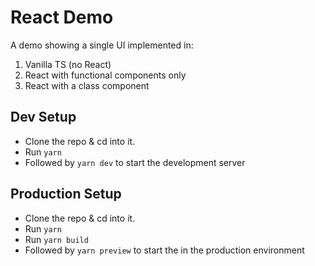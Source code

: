 # React Demo

A demo showing a single UI implemented in:
1. Vanilla TS (no React)
2. React with functional components only
3. React with a class component

## Dev Setup

- Clone the repo & cd into it.
- Run `yarn`
- Followed by `yarn dev` to start the development server

## Production Setup

- Clone the repo & cd into it.
- Run `yarn`
- Run `yarn build`
- Followed by `yarn preview` to start the in the production environment